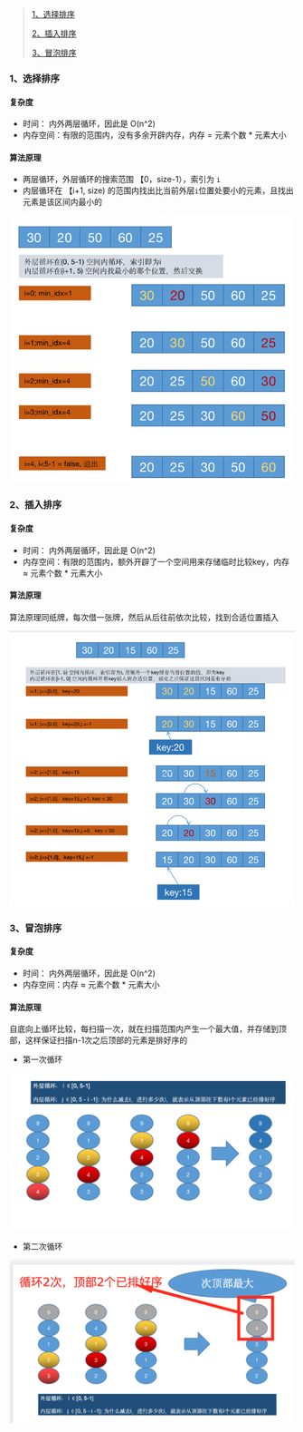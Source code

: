 >
> [1、选择排序](#1)
>
> [2、插入排序](#2)
>
> [3、冒泡排序](#3)
>


<h3 id=1> 1、选择排序 </h3>

<h4 id=1.1> 复杂度 </h4>

  - 时间： 内外两层循环，因此是 O(n^2)
  - 内存空间：有限的范围内，没有多余开辟内存，内存 = 元素个数 * 元素大小

<h4 id=1.2> 算法原理 </h4>

- 两层循环，外层循环的搜索范围 【0，size-1），索引为 `i`
- 内层循环在 【i+1, size) 的范围内找出比当前外层`i`位置处要小的元素，且找出元素是该区间内最小的

![select_sort](https://github.com/DingKingTim/datastructure/blob/master/tree/media/select_sort.png)


<h3 id=2> 2、插入排序 </h3>

<h4 id=2.1> 复杂度 </h4>

  - 时间： 内外两层循环，因此是 O(n^2)
  - 内存空间：有限的范围内，额外开辟了一个空间用来存储临时比较key，内存 ≈ 元素个数 * 元素大小

<h4 id=2.2> 算法原理 </h4>

算法原理同纸牌，每次借一张牌，然后从后往前依次比较，找到合适位置插入

![insert sort](https://github.com/DingKingTim/datastructure/blob/master/tree/media/insert_sort.png)


<h3 id=3> 3、冒泡排序 </h3>

<h4 id=3.1> 复杂度 </h4>

  - 时间： 内外两层循环，因此是 O(n^2)
  - 内存空间：内存 ≈ 元素个数 * 元素大小
  
<h4 id=3.2> 算法原理 </h4>

自底向上循环比较，每扫描一次，就在扫描范围内产生一个最大值，并存储到顶部，这样保证扫描n-1次之后顶部的元素是排好序的

- 第一次循环

![bubble sort](https://github.com/DingKingTim/datastructure/blob/master/tree/media/bubble-1.png)

- 第二次循环

![bubble sort](https://github.com/DingKingTim/datastructure/blob/master/tree/media/bubble-2.png)
